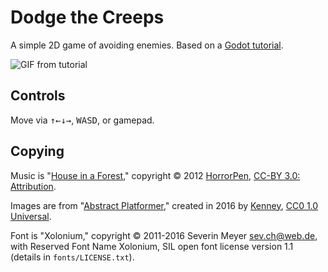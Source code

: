 # Dodge the Creeps

A simple 2D game of avoiding enemies. Based on a [Godot  tutorial](https://docs.godotengine.org/en/latest/getting_started/first_2d_game/).

![GIF from tutorial](https://docs.godotengine.org/en/latest/_images/dodge_preview.gif)

## Controls

Move via <kbd>↑</kbd><kbd>←</kbd><kbd>↓</kbd><kbd>→</kbd>, <kbd>W</kbd><kbd>A</kbd><kbd>S</kbd><kbd>D</kbd>, or gamepad.

## Copying

Music is "[House in a Forest](https://opengameart.org/content/loop-house-in-a-forest)," copyright &copy; 2012 [HorrorPen](https://opengameart.org/users/horrorpen), [CC-BY 3.0: Attribution](http://creativecommons.org/licenses/by/3.0/).

Images are from "[Abstract Platformer](https://www.kenney.nl/assets/abstract-platformer)," created in 2016 by [Kenney](https://kenney.nl/), [CC0 1.0 Universal](http://creativecommons.org/publicdomain/zero/1.0/).

Font is "Xolonium," copyright &copy; 2011-2016 Severin Meyer <sev.ch@web.de>, with Reserved Font Name Xolonium, SIL open font license version 1.1 (details in `fonts/LICENSE.txt`).
